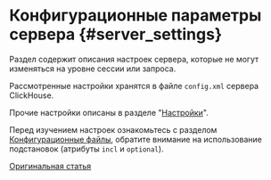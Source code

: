 # Конфигурационные параметры сервера {#server_settings}

Раздел содержит описания настроек сервера, которые не могут изменяться на уровне сессии или запроса.

Рассмотренные настройки хранятся в файле `config.xml` сервера ClickHouse.

Прочие настройки описаны в разделе "[Настройки](../settings/index.md#settings)".

Перед изучением настроек ознакомьтесь с разделом [Конфигурационные файлы](../configuration_files.md#configuration_files), обратите внимание на использование подстановок (атрибуты `incl` и `optional`).

[Оригинальная статья](https://clickhouse.yandex/docs/ru/operations/server_settings/) <!--hide-->
